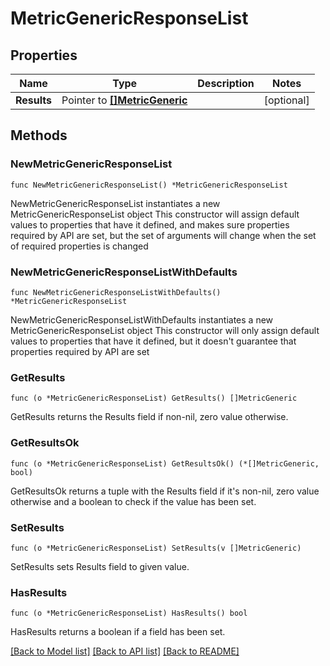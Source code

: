 # MetricGenericResponseList

## Properties

Name | Type | Description | Notes
------------ | ------------- | ------------- | -------------
**Results** | Pointer to [**[]MetricGeneric**](MetricGeneric.md) |  | [optional] 

## Methods

### NewMetricGenericResponseList

`func NewMetricGenericResponseList() *MetricGenericResponseList`

NewMetricGenericResponseList instantiates a new MetricGenericResponseList object
This constructor will assign default values to properties that have it defined,
and makes sure properties required by API are set, but the set of arguments
will change when the set of required properties is changed

### NewMetricGenericResponseListWithDefaults

`func NewMetricGenericResponseListWithDefaults() *MetricGenericResponseList`

NewMetricGenericResponseListWithDefaults instantiates a new MetricGenericResponseList object
This constructor will only assign default values to properties that have it defined,
but it doesn't guarantee that properties required by API are set

### GetResults

`func (o *MetricGenericResponseList) GetResults() []MetricGeneric`

GetResults returns the Results field if non-nil, zero value otherwise.

### GetResultsOk

`func (o *MetricGenericResponseList) GetResultsOk() (*[]MetricGeneric, bool)`

GetResultsOk returns a tuple with the Results field if it's non-nil, zero value otherwise
and a boolean to check if the value has been set.

### SetResults

`func (o *MetricGenericResponseList) SetResults(v []MetricGeneric)`

SetResults sets Results field to given value.

### HasResults

`func (o *MetricGenericResponseList) HasResults() bool`

HasResults returns a boolean if a field has been set.


[[Back to Model list]](../README.md#documentation-for-models) [[Back to API list]](../README.md#documentation-for-api-endpoints) [[Back to README]](../README.md)


